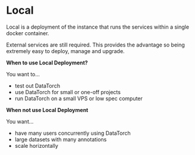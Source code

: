 # Local

Local is a deployment of the instance that runs the services within a single
docker container.

External services are still required. This provides the advantage so being
extremely easy to deploy, manage and upgrade.

**When to use Local Deployment?**

You want to...

- test out DataTorch
- use DataTorch for small or one-off projects
- run DataTorch on a small VPS or low spec computer

**When not use Local Deployment**

You want...

- have many users concurrently using DataTorch
- large datasets with many annotations
- scale horizontally
